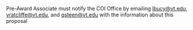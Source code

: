 Pre-Award Associate must notify the COI Office by emailing lbucy@vt.edu, vratcliffe@vt.edu, and qsteen@vt.edu with the information about this proposal
